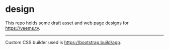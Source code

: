 # design

This repo holds some draft asset and web page designs for https://veems.tv.

----

Custom CSS builder used is https://bootstrap.build/app.
